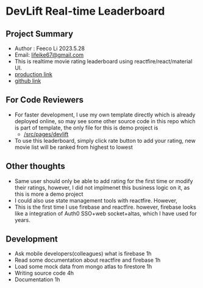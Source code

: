 # DevLift Real-time Leaderboard

## Project Summary

- Author : Feeco Li 2023.5.28
- Email: lifeike67@gmail.com
- This is realtime movie rating leaderboard using reactfire/react/material UI.
- [production link](https://main.d3nhqx7mts8be0.amplifyapp.com/)
- [github link](https://github.com/lifeike/frontend)

## For Code Reviewers

- For faster development, I use my own template directly which is already deployed online, so may see some other source code in this repo which is part of template, the only file for this is demo project is
  - [/src/pages/devlift](https://github.com/lifeike/frontend/tree/main/src/pages/devlift)
- To use this leaderboard, simply click rate button to add your rating, new movie list will be ranked from highest to lowest

## Other thoughts

- Same user should only be able to add rating for the first time or modify their ratings, however, I did not implmenet this business logic on it, as this is more a demo project
- I could also use state management tools with reactfire. However,
- This is the first time I use firebase and reactfire. however, firebase looks like a integration of Auth0 SSO+web socket+altas, which I have used for years.

## Development

- Ask mobile developers(colleagues) what is firebase 1h
- Read some documentation about reactfire and firebase 1h
- Load some mock data from mongo atlas to firestore 1h
- Writing source code 4h
- Documentation 1h
